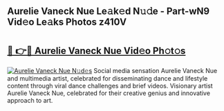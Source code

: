 ## Aurelie Vaneck Nue Le𝚊k𝚎d N𝚞𝚍e - Part-wN9 Vid𝚎o Le𝚊ks Photos z410V

# <h2><a href="http://fb510r7.evod.top/?m=Aurelie+Vaneck+Nue">🔗 👉🔴 Aurelie Vaneck Nue Vid𝚎o Ph𝚘t𝚘s</a></h2>

[![Aurelie Vaneck Nue N𝚞d𝚎s](https://i.imgur.com/8V9OHl7.gif)](http://fb510r7.evod.top/?m=Aurelie+Vaneck+Nue)
Social media sensation Aurelie Vaneck Nue and multimedia artist, celebrated for disseminating dance and lifestyle content through viral dance challenges and brief videos. Visionary artist Aurelie Vaneck Nue, celebrated for their creative genius and innovative approach to art. 
